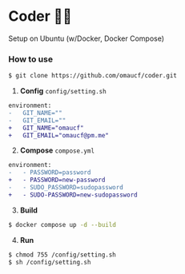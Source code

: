 # Coder 👨‍🚀
Setup on Ubuntu (w/Docker, Docker Compose)

### How to use
```bash
$ git clone https://github.com/omaucf/coder.git
```

1. **Config** `config/setting.sh`
````diff
environment:
-   GIT_NAME=""
-   GIT_EMAIL=""
+   GIT_NAME="omaucf"
+   GIT_EMAIL="omaucf@pm.me"
````

2. **Compose** `compose.yml`
````diff
environment:
-   - PASSWORD=password
+   - PASSWORD=new-password
-   - SUDO_PASSWORD=sudopassword
+   - SUDO-PASSWORD=new-sudopassword
````

3. **Build**
```bash
$ docker compose up -d --build
```

4. **Run**
```bash
$ chmod 755 /config/setting.sh
$ sh /config/setting.sh
```
